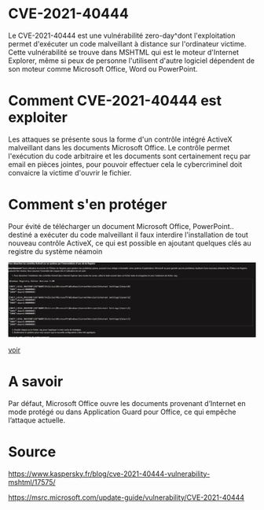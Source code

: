 # CVE-2021-40444
Le CVE-2021-40444 est une vulnérabilité zero-day^dont l'exploitation permet d'exécuter un code malveillant à distance sur l'ordinateur victime.
Cette vulnérabilité se trouve dans MSHTML qui est le moteur d'Internet Explorer, même si peux de personne l'utilisent d'autre logiciel dépendent de son moteur comme Microsoft Office, Word ou PowerPoint.

# Comment CVE-2021-40444 est exploiter
Les attaques se présente sous la forme d'un contrôle intégré ActiveX malveillant dans les documents Microsoft Office. Le contrôle permet l'exécution du code arbitraire et les documents sont certainement reçu par email  en pièces jointes, pour pouvoir effectuer cela le cybercriminel doit convaicre la victime d'ouvrir le fichier.

# Comment s'en protéger

Pour évité de télécharger un document Microsoft Office, PowerPoint.. destiné a exécuter du code malveillant il faux interdire l'installation de tout nouveau contrôle ActiveX, ce qui est possible en ajoutant quelques clés au registre du système néamoin 

![image](ActiveXDisabledDownload.png)

[voir](https://msrc.microsoft.com/update-guide/vulnerability/CVE-2021-40444) 

# A savoir
 Par défaut, Microsoft Office ouvre les documents provenant d’Internet en mode protégé ou dans Application Guard pour Office, ce qui empêche l’attaque actuelle.

# Source
https://www.kaspersky.fr/blog/cve-2021-40444-vulnerability-mshtml/17575/

https://msrc.microsoft.com/update-guide/vulnerability/CVE-2021-40444